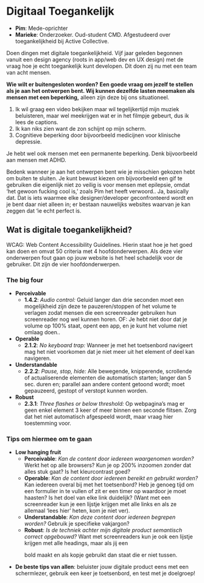 # Digitaal Toegankelijk

-   **Pim**: Mede-oprichter
-   **Marieke**: Onderzoeker. Oud-student CMD. Afgestudeerd over toegankelijkheid bij Active Collective.

Doen dingen met digitale toegankelijkheid. Vijf jaar geleden begonnen vanuit een design agency (roots in app/web dev en UX design) met de vraag hoe je echt toegankelijk kunt developen. Dit doen zij nu met een team van acht mensen.

**Wie wilt er buitengesloten worden?**
**Een goede vraag om jezelf te stellen als je aan het ontwerpen bent. Wij kunnen dezelfde lasten meemaken als mensen met een beperking,** alleen zijn deze bij ons situationeel.

1. Ik wil graag een video bekijken maar wil tegelijkertijd mijn muziek beluisteren, maar wel meekrijgen wat er in het filmpje gebeurt, dus ik lees de captions.
2. Ik kan niks zien want de zon schijnt op mijn scherm.
3. Cognitieve beperking door bijvoorbeeld medicijnen voor klinische depressie.

Je hebt wel ook mensen met een permanente beperking. Denk bijvoorbeeld aan mensen met ADHD.

Bedenk wanneer je aan het ontwerpen bent wie je misschien gekozen hebt om buiten te sluiten. Je kunt bewust kiezen om bijvoorbeeld een gif te gebruiken die eigenlijk niet zo veilig is voor mensen met epilepsie, omdat ‘het gewoon fucking cool is,’ zoals Pim het heeft verwoord.. Ja, basically dat. Dat is iets waarmee elke designer/developer geconfronteerd wordt en je bent daar niet alleen in; er bestaan nauwelijks websites waarvan je kan zeggen dat ‘ie echt perfect is.

## Wat is digitale toegankelijkheid?

WCAG: Web Content Accessibility Guidelines. Hierin staat hoe je het goed kan doen en omvat 50 criteria met 4 hoofdonderwerpen. Als deze vier onderwerpen fout gaan op jouw website is het heel schadelijk voor de gebruiker. Dit zijn de vier hoofdonderwerpen.

### The big four

-   **Perceivable**
    -   **1.4.2**: _Audio control:_ Geluid langer dan drie seconden moet een mogelijkheid zijn deze te pauzeren/stoppen of het volume te verlagen zodat mensen die een screenreader gebruiken hun screenreader nog wel kunnen horen. OF: Je hebt niet door dat je volume op 100% staat, opent een app, en je kunt het volume niet omlaag doen..
-   **Operable**
    -   **2.1.2**: _No keyboard trap:_ Wanneer je met het toetsenbord navigeert mag het niet voorkomen dat je niet meer uit het element of deel kan navigeren.
-   **Understandable**
    -   **2.2.2**: _Pause, stop, hide:_ Alle bewegende, knipperende, scrollende of actualiserende elementen die automatisch starten; langer dan 5 sec. duren en; parallel aan andere content getoond wordt; moet gepauzeerd, gestopt of verstopt kunnen worden.
-   **Robust**
    -   **2.3.1**: _Three flashes or below threshold:_ Op webpagina’s mag er geen enkel element 3 keer of meer binnen een seconde flitsen. Zorg dat het niet automatisch afgespeeld wordt, maar vraag hier toestemming voor.

### Tips om hiermee om te gaan

-   **Low hanging fruit**
    -   **Perceivable**: _Kan de content door iedereen waargenomen worden?_ Werkt het op alle browsers? Kun je op 200% inzoomen zonder dat alles stuk gaat? Is het kleurcontrast goed?
    -   **Operable**: _Kan de content door iedereen bereikt en gebruikt worden?_ Kan iedereen overal bij met het toetsenbord? Heb je genoeg tijd om een formulier in te vullen of zit er een timer op waardoor je moet haasten? Is het doel van elke link duidelijk? (Want met een screenreader kun je een lijstje krijgen met alle links en als ze allemaal ‘lees hier’ heten, kom je niet ver).
    -   **Understandable**: _Kan deze content door iedereen begrepen worden?_ Gebruik je specifieke vakjargon?
    -   **Robust**: _Is de techniek achter mijn digitale product semantisch correct opgebouwd?_ Want met screenreaders kun je ook een lijstje krijgen met alle headings, maar als jij een <p> bold maakt en als kopje gebruikt dan staat die er niet tussen.
-   **De beste tips van allen**: beluister jouw digitale product eens met een schermlezer, gebruik een keer je toetsenbord, en test met je doelgroep!

<!-- Voor contact over stage: pim@digitaaltoegankelijk.nl -->

